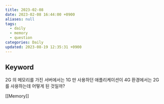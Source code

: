 ```yaml
---
title: 2023-02-08
date: 2023-02-08 16:44:00 +0900
aliases: null
tags:
  - daily
  - memory
  - question
categories: Daily
updated: 2023-08-19 12:35:31 +0900
---
```


## Keyword

2G 의 메모리를 가진 서버에서는 1G 만 사용하던 애플리케이션이 4G 환경에서는 2G 를 사용하는데 어떻게 된 것일까?

[[Memory]]
